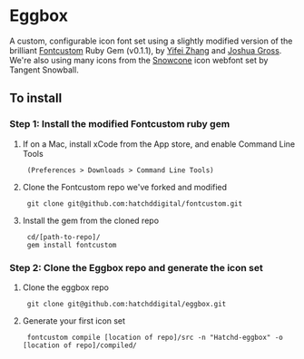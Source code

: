 # Eggbox

A custom, configurable icon font set using a slightly modified version of the brilliant [Fontcustom](http://fontcustom.com/) Ruby Gem (v0.1.1), by [Yifei Zhang](https://twitter.com/exYZ) and [Joshua Gross](https://twitter.com/endtwist). We're also using many icons from the [Snowcone](http://tangentsnowball.github.com/Snowcone/index.html) icon webfont set by Tangent Snowball.

## To install

### Step 1: Install the modified Fontcustom ruby gem

1. If on a Mac, install xCode from the App store, and enable Command Line Tools

		(Preferences > Downloads > Command Line Tools)

2. Clone the Fontcustom repo we've forked and modified

		git clone git@github.com:hatchddigital/fontcustom.git

3. Install the gem from the cloned repo

		cd/[path-to-repo]/
		gem install fontcustom

### Step 2: Clone the Eggbox repo and generate the icon set

1. Clone the eggbox repo

		git clone git@github.com:hatchddigital/eggbox.git

2. Generate your first icon set

		fontcustom compile [location of repo]/src -n "Hatchd-eggbox" -o [location of repo]/compiled/


